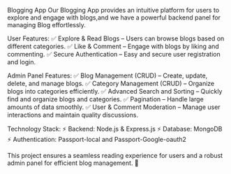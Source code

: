 Blogging App
Our Blogging App provides an intuitive platform for users to explore and engage with blogs,and we have a powerful backend panel for managing Blog effortlessly.

User Features:
✅ Explore & Read Blogs – Users can browse blogs based on different categories.
✅ Like & Comment – Engage with blogs by liking and commenting.
✅ Secure Authentication – Easy and secure user registration and login.

Admin Panel Features:
✅ Blog Management (CRUD) – Create, update, delete, and manage blogs.
✅ Category Management (CRUD) – Organize blogs into categories efficiently.
✅ Advanced Search and Sorting  – Quickly find and organize blogs and categories.
✅ Pagination – Handle large amounts of data smoothly.
✅ User & Comment Moderation – Manage user interactions and maintain quality discussions.

Technology Stack:
⚡ Backend: Node.js & Express.js
⚡ Database: MongoDB 
⚡ Authentication: Passport-local and Passport-Google-oauth2

This project ensures a seamless reading experience for users and a robust admin panel for efficient blog management. 🚀
